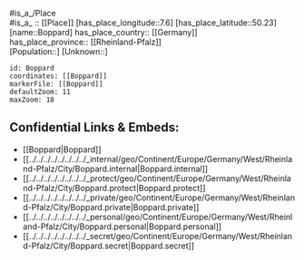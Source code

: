 ﻿---
location: [50.23,7.6] 
mapzoom: [7,12] 
mapmarker: city 
type: City
tags:
- geo/City


SpocWebEntityId: 29270
isDeleted: false
confidential: public

---
#is_a_/Place  
#is_a_ :: [[Place]] 
[has_place_longitude::7.6] 
[has_place_latitude::50.23] 
[name::Boppard] 
has_place_country:: [[Germany]]  
has_place_province:: [[Rheinland-Pfalz]]  
[Population::] 
[Unknown::] 


```leaflet
id: Boppard
coordinates: [[Boppard]] 
markerFile: [[Boppard]] 
defaultZoom: 11 
maxZoom: 18
```


## Confidential Links & Embeds: 
- [[Boppard|Boppard]]  
- [[../../../../../../../../_internal/geo/Continent/Europe/Germany/West/Rheinland-Pfalz/City/Boppard.internal|Boppard.internal]] 
- [[../../../../../../../../_protect/geo/Continent/Europe/Germany/West/Rheinland-Pfalz/City/Boppard.protect|Boppard.protect]] 
- [[../../../../../../../../_private/geo/Continent/Europe/Germany/West/Rheinland-Pfalz/City/Boppard.private|Boppard.private]] 
- [[../../../../../../../../_personal/geo/Continent/Europe/Germany/West/Rheinland-Pfalz/City/Boppard.personal|Boppard.personal]] 
- [[../../../../../../../../_secret/geo/Continent/Europe/Germany/West/Rheinland-Pfalz/City/Boppard.secret|Boppard.secret]] 
